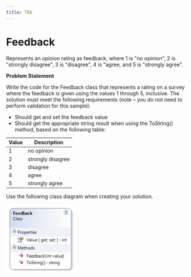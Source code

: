 ```yaml
---
title: TBA
---
```

# Feedback

Represents an opinion rating as feedback, where 1 is "no opinion", 2 is "strongly disagree", 3 is "disagree", 4 is "agree, and 5 is "strongly agree".

**Problem Statement**

Write the code for the Feedback class that represents a rating on a survey where the feedback is given using the values 1 through 5, inclusive. The solution must meet the following requirements (note – you do not need to perform validation for this sample):

* Should get and set the feedback value
* Should get the appropriate string result when using the ToString() method, based on the following table:

Value | Description
------|------------------
1     | no opinion
2     | strongly disagree
3     | disagree
4     | agree
5     | strongly agree

Use the following class diagram when creating your solution.

![](H-Feedback.png)
